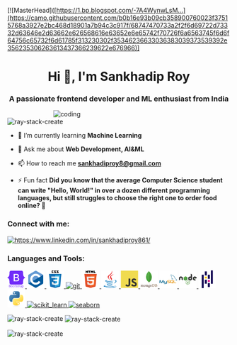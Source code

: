 [![MasterHead]([https://1.bp.blogspot.com/-7A4WynwLsM...](https://camo.githubusercontent.com/b0b16e93b09cb358900760023f37515768a3927e2bc468d18901a7b94c3c917f/68747470733a2f2f6d69722d73332d63646e2d63662e626568616e63652e6e65742f70726f6a6563745f6d6f64756c65732f6d61785f313230302f35346236633036383039373539392e356235306263613437366239622e676966)]
<h1 align="center">Hi 👋, I'm Sankhadip Roy</h1>
<h3 align="center">A passionate frontend developer and ML enthusiast from India</h3>
<img align="right" alt="coding" width="400" src="[https://tenor.com/XFgo.gif](https://gifdb.com/gif/adorable-white-cat-typing-on-keyboard-mcx89p34ojfj25fh.html?embed=true)">

<p align="left"> <img src="https://komarev.com/ghpvc/?username=ray-stack-create&label=Profile%20views&color=0e75b6&style=flat" alt="ray-stack-create" /> </p>

- 🌱 I’m currently learning **Machine Learning**

- 💬 Ask me about **Web Development, AI&ML**

- 📫 How to reach me **sankhadiproy8@gmail.com**

- ⚡ Fun fact **Did you know that the average Computer Science student can write "Hello, World!" in over a dozen different programming languages, but still struggles to choose the right one to order food online? 🍕**

<h3 align="left">Connect with me:</h3>
<p align="left">
<a href="https://linkedin.com/in/https://www.linkedin.com/in/sankhadiproy861/" target="blank"><img align="center" src="https://raw.githubusercontent.com/rahuldkjain/github-profile-readme-generator/master/src/images/icons/Social/linked-in-alt.svg" alt="https://www.linkedin.com/in/sankhadiproy861/" height="30" width="40" /></a>
</p>

<h3 align="left">Languages and Tools:</h3>
<p align="left"> <a href="https://getbootstrap.com" target="_blank" rel="noreferrer"> <img src="https://raw.githubusercontent.com/devicons/devicon/master/icons/bootstrap/bootstrap-plain-wordmark.svg" alt="bootstrap" width="40" height="40"/> </a> <a href="https://www.cprogramming.com/" target="_blank" rel="noreferrer"> <img src="https://raw.githubusercontent.com/devicons/devicon/master/icons/c/c-original.svg" alt="c" width="40" height="40"/> </a> <a href="https://www.w3schools.com/css/" target="_blank" rel="noreferrer"> <img src="https://raw.githubusercontent.com/devicons/devicon/master/icons/css3/css3-original-wordmark.svg" alt="css3" width="40" height="40"/> </a> <a href="https://git-scm.com/" target="_blank" rel="noreferrer"> <img src="https://www.vectorlogo.zone/logos/git-scm/git-scm-icon.svg" alt="git" width="40" height="40"/> </a> <a href="https://www.w3.org/html/" target="_blank" rel="noreferrer"> <img src="https://raw.githubusercontent.com/devicons/devicon/master/icons/html5/html5-original-wordmark.svg" alt="html5" width="40" height="40"/> </a> <a href="https://www.java.com" target="_blank" rel="noreferrer"> <img src="https://raw.githubusercontent.com/devicons/devicon/master/icons/java/java-original.svg" alt="java" width="40" height="40"/> </a> <a href="https://developer.mozilla.org/en-US/docs/Web/JavaScript" target="_blank" rel="noreferrer"> <img src="https://raw.githubusercontent.com/devicons/devicon/master/icons/javascript/javascript-original.svg" alt="javascript" width="40" height="40"/> </a> <a href="https://www.mongodb.com/" target="_blank" rel="noreferrer"> <img src="https://raw.githubusercontent.com/devicons/devicon/master/icons/mongodb/mongodb-original-wordmark.svg" alt="mongodb" width="40" height="40"/> </a> <a href="https://www.mysql.com/" target="_blank" rel="noreferrer"> <img src="https://raw.githubusercontent.com/devicons/devicon/master/icons/mysql/mysql-original-wordmark.svg" alt="mysql" width="40" height="40"/> </a> <a href="https://nodejs.org" target="_blank" rel="noreferrer"> <img src="https://raw.githubusercontent.com/devicons/devicon/master/icons/nodejs/nodejs-original-wordmark.svg" alt="nodejs" width="40" height="40"/> </a> <a href="https://pandas.pydata.org/" target="_blank" rel="noreferrer"> <img src="https://raw.githubusercontent.com/devicons/devicon/2ae2a900d2f041da66e950e4d48052658d850630/icons/pandas/pandas-original.svg" alt="pandas" width="40" height="40"/> </a> <a href="https://www.python.org" target="_blank" rel="noreferrer"> <img src="https://raw.githubusercontent.com/devicons/devicon/master/icons/python/python-original.svg" alt="python" width="40" height="40"/> </a> <a href="https://scikit-learn.org/" target="_blank" rel="noreferrer"> <img src="https://upload.wikimedia.org/wikipedia/commons/0/05/Scikit_learn_logo_small.svg" alt="scikit_learn" width="40" height="40"/> </a> <a href="https://seaborn.pydata.org/" target="_blank" rel="noreferrer"> <img src="https://seaborn.pydata.org/_images/logo-mark-lightbg.svg" alt="seaborn" width="40" height="40"/> </a> </p>

<p><img align="left" src="https://github-readme-stats.vercel.app/api/top-langs?username=ray-stack-create&show_icons=true&locale=en&layout=compact" alt="ray-stack-create" /></p>

<p>&nbsp;<img align="center" src="https://github-readme-stats.vercel.app/api?username=ray-stack-create&show_icons=true&locale=en" alt="ray-stack-create" /></p>

<p><img align="center" src="https://github-readme-streak-stats.herokuapp.com/?user=ray-stack-create&" alt="ray-stack-create" /></p>
